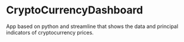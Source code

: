 # CryptoCurrencyDashboard
App based on python and streamline that shows the data and principal indicators of cryptocurrency prices.

